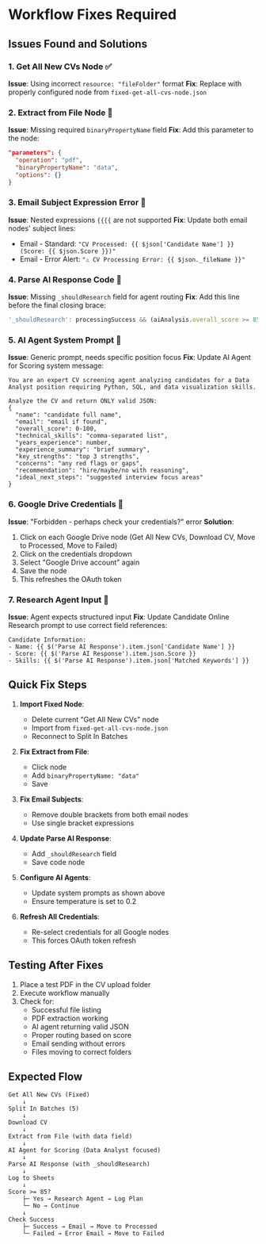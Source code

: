 # Workflow Fixes Required

## Issues Found and Solutions

### 1. Get All New CVs Node ✅
**Issue**: Using incorrect `resource: "fileFolder"` format
**Fix**: Replace with properly configured node from `fixed-get-all-cvs-node.json`

### 2. Extract from File Node 🔧
**Issue**: Missing required `binaryPropertyName` field
**Fix**: Add this parameter to the node:
```json
"parameters": {
  "operation": "pdf",
  "binaryPropertyName": "data",
  "options": {}
}
```

### 3. Email Subject Expression Error 🔧
**Issue**: Nested expressions `{{{{` are not supported
**Fix**: Update both email nodes' subject lines:
- Email - Standard: `"CV Processed: {{ $json['Candidate Name'] }} (Score: {{ $json.Score }})"`
- Email - Error Alert: `"⚠️ CV Processing Error: {{ $json._fileName }}"`

### 4. Parse AI Response Code 🔧
**Issue**: Missing `_shouldResearch` field for agent routing
**Fix**: Add this line before the final closing brace:
```javascript
'_shouldResearch': processingSuccess && (aiAnalysis.overall_score >= 85)
```

### 5. AI Agent System Prompt 🔧
**Issue**: Generic prompt, needs specific position focus
**Fix**: Update AI Agent for Scoring system message:
```
You are an expert CV screening agent analyzing candidates for a Data Analyst position requiring Python, SQL, and data visualization skills.

Analyze the CV and return ONLY valid JSON:
{
  "name": "candidate full name",
  "email": "email if found", 
  "overall_score": 0-100,
  "technical_skills": "comma-separated list",
  "years_experience": number,
  "experience_summary": "brief summary",
  "key_strengths": "top 3 strengths",
  "concerns": "any red flags or gaps",
  "recommendation": "hire/maybe/no with reasoning",
  "ideal_next_steps": "suggested interview focus areas"
}
```

### 6. Google Drive Credentials 🔧
**Issue**: "Forbidden - perhaps check your credentials?" error
**Solution**: 
1. Click on each Google Drive node (Get All New CVs, Download CV, Move to Processed, Move to Failed)
2. Click on the credentials dropdown
3. Select "Google Drive account" again
4. Save the node
5. This refreshes the OAuth token

### 7. Research Agent Input 🔧
**Issue**: Agent expects structured input
**Fix**: Update Candidate Online Research prompt to use correct field references:
```
Candidate Information:
- Name: {{ $('Parse AI Response').item.json['Candidate Name'] }}
- Score: {{ $('Parse AI Response').item.json.Score }}
- Skills: {{ $('Parse AI Response').item.json['Matched Keywords'] }}
```

## Quick Fix Steps

1. **Import Fixed Node**:
   - Delete current "Get All New CVs" node
   - Import from `fixed-get-all-cvs-node.json`
   - Reconnect to Split In Batches

2. **Fix Extract from File**:
   - Click node
   - Add `binaryPropertyName: "data"`
   - Save

3. **Fix Email Subjects**:
   - Remove double brackets from both email nodes
   - Use single bracket expressions

4. **Update Parse AI Response**:
   - Add `_shouldResearch` field
   - Save code node

5. **Configure AI Agents**:
   - Update system prompts as shown above
   - Ensure temperature is set to 0.2

6. **Refresh All Credentials**:
   - Re-select credentials for all Google nodes
   - This forces OAuth token refresh

## Testing After Fixes

1. Place a test PDF in the CV upload folder
2. Execute workflow manually
3. Check for:
   - Successful file listing
   - PDF extraction working
   - AI agent returning valid JSON
   - Proper routing based on score
   - Email sending without errors
   - Files moving to correct folders

## Expected Flow

```
Get All New CVs (Fixed)
    ↓
Split In Batches (5)
    ↓
Download CV
    ↓
Extract from File (with data field)
    ↓
AI Agent for Scoring (Data Analyst focused)
    ↓
Parse AI Response (with _shouldResearch)
    ↓
Log to Sheets
    ↓
Score >= 85?
    ├─ Yes → Research Agent → Log Plan
    └─ No → Continue
    ↓
Check Success
    ├─ Success → Email → Move to Processed
    └─ Failed → Error Email → Move to Failed
```